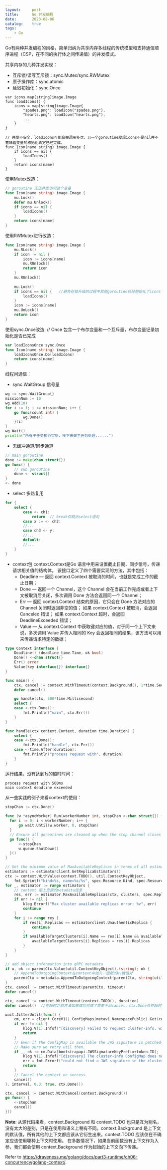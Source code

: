```yaml
---
layout:     post
title:      Go 并发编程
date:       2023-08-06
catalog: 	true
tags:
    - Go
---
```


Go有两种并发编程的风格，简单归纳为共享内存多线程的传统模型和支持通信顺序进程（CSP，在不同的执行体之间传递值）的并发模式。

共享内存的几种并发实现：
* 互斥锁/读写互斥锁：sync.Mutex/sync.RWMutex
* 原子操作库：sync.atomic
* 延迟初始化：sync.Once

```golang
var icons map[string]image.Image
func loadIcons() {
    icons = map[string]image.Image{
        "spades.png": loadIcon("spades.png"),
        "hearts.png": loadIcon("hearts.png"),
        ...
    }
}

// 并发不安全，loadIcons可能会被调用多次，且一个goroutine发现icons不是nil并不意味着变量的初始化肯定已经完成。
func Icon(name string) image.Image {
    if icons == nil {
        loadIcons()	
    }
    return icons[name]
}
```

使用Mutex改造：
```go
// goroutine 无法并发访问这个变量
func Icon(name string) image.Image {
    mu.Lock()
    defer mu.Unlock()
    if icons == nil {
        loadIcons()	
    }
    return icons[name]
}
```

使用RWMutex进行改造：
```go
func Icon(name string) image.Image {
    mu.RLock()
    if icon != nil {
        icon := icons[name]
        mu.RUnlock()
        return icon
    }
    mu.RUnlock()
	
    mu.Lock()
    if icons == nil {   //避免在锁升级的过程中其他goroutine已经初始化了icons
        loadIcons()
    }
    icon := icons[name]
    mu.UnLock()
    return icon
}
```

使用sync.Once改造:
// Once 包含一个布尔变量和一个互斥量，布尔变量记录初始化是否已完成
```go
var loadIconsOnce sync.Once
func Icon(name string) image.Image {
	loadIconsOnce.Do(loadIcons)
	return icons[name]
}
```

线程间通信：
* sync.WaitGroup 信号量
```go
wg := sync.WaitGroup{}
missionNum := 10
wg.Add(10)
for i := 1; i <= missionNum; i++ {
    go func(count int) {
        wg.Done()
    }(i)
}
wg.Wait()
println("所有子任务执行完毕，接下来做主任务处理......")
```

* 无缓冲通道/同步通道
```go
// main goroutine
done := make(chan struct{})
go func() {
    // sub goroutine
    done <- struct{}
}
<- done
```

* select 多路复用
```go
for {
    select {
        case <- ch1:
            return  // break仅跳出select语句
        case x := <- ch2:
        //...
        case ch3 <- y:
        //...
        default:
        //...
    }
}	
```

* context包
context.Context是Go 语言中用来设置截止日期、同步信号，传递请求相关值的结构体。
该接口定义了四个需要实现的方法，其中包括：
    * Deadline — 返回 context.Context 被取消的时间，也就是完成工作的截止日期；
    * Done — 返回一个 Channel，这个 Channel 会在当前工作完成或者上下文被取消后关闭，多次调用 Done 方法会返回同一个 Channel；
    * Err — 返回 context.Context 结束的原因，它只会在 Done 方法对应的 Channel 关闭时返回非空的值； 如果 context.Context 被取消，会返回 Canceled 错误； 如果 context.Context 超时，会返回 DeadlineExceeded 错误；
    * Value — 从 context.Context 中获取键对应的值，对于同一个上下文来说，多次调用 Value 并传入相同的 Key 会返回相同的结果，该方法可以用来传递请求特定的数据；

```go
type Context interface {
    Deadline() (deadline time.Time, ok bool)
    Done() <-chan struct{}
    Err() error
    Value(key interface{}) interface{}
}
```

```go
func main() {
	ctx, cancel := context.WithTimeout(context.Background(), 1*time.Second)
	defer cancel()

	go handle(ctx, 500*time.Millisecond)
	select {
	case <-ctx.Done():
		fmt.Println("main", ctx.Err())
	}
}

func handle(ctx context.Context, duration time.Duration) {
	select {
	case <-ctx.Done():
		fmt.Println("handle", ctx.Err())
	case <-time.After(duration):
		fmt.Println("process request with", duration)
	}
}
```

运行结果，没有达到1s的超时时间：
```
process request with 500ms
main context deadline exceeded
```

从一些实践的例子来看context的使用：

```go
stopChan := ctx.Done()
	
func (w *asyncWorker) Run(workerNumber int, stopChan <-chan struct{}) {
  for i := 0; i < workerNumber; i++ {
      go wait.Until(w.worker, 0, stopChan)
  }
  // Ensure all goroutines are cleaned up when the stop channel closes
  go func() {
      <-stopChan
      w.queue.ShutDown()
  }()
}
```

```go
// Get the minimum value of MaxAvailableReplicas in terms of all estimators.
estimators := estimatorclient.GetReplicaEstimators()
ctx := context.WithValue(context.TODO(), util.ContextKeyObject,
    fmt.Sprintf("kind=%s, name=%s/%s", spec.Resource.Kind, spec.Resource.Namespace, spec.Resource.Name))
for _, estimator := range estimators {
	// context 带上资源的metadata信息
    res, err := estimator.MaxAvailableReplicas(ctx, clusters, spec.ReplicaRequirements)
    if err != nil {
        klog.Errorf("Max cluster available replicas error: %v", err)
        continue
    }
    for i := range res {
        if res[i].Replicas == estimatorclient.UnauthenticReplica {
            continue
        }
        if availableTargetClusters[i].Name == res[i].Name && availableTargetClusters[i].Replicas > res[i].Replicas {
            availableTargetClusters[i].Replicas = res[i].Replicas
        }
    }
}

// add object information into gRPC metadata
if u, ok := parentCtx.Value(util.ContextKeyObject).(string); ok {
	// AppendToOutgoingContext在context中加入一组新的kv键值对
    parentCtx = metadata.AppendToOutgoingContext(parentCtx, string(util.ContextKeyObject), u)
}
ctx, cancel := context.WithTimeout(parentCtx, timeout)
defer cancel()
```

```go
ctx, cancel := context.WithTimeout(context.TODO(), duration)
defer cancel()  //在超时之前方法如果成功完成了需要手动cancel，ctx.Done会在超时后被关闭

wait.JitterUntil(func() {
    cm, err = client.CoreV1().ConfigMaps(metav1.NamespacePublic).Get(context.TODO(), bootstrapapi.ConfigMapClusterInfo, metav1.GetOptions{})
    if err != nil {
        klog.V(1).Infof("[discovery] Failed to request cluster-info, will try again: %v", err)
        return
    }
    // Even if the ConfigMap is available the JWS signature is patched-in a bit later.
    // Make sure we retry util then.
    if _, ok := cm.Data[bootstrapapi.JWSSignatureKeyPrefix+token.ID]; !ok {
        klog.V(1).Infof("[discovery] The cluster-info ConfigMap does not yet contain a JWS signature for token ID %q, will try again", token.ID)
        err = fmt.Errorf("could not find a JWS signature in the cluster-info ConfigMap for token ID %q", token.ID)
        return
    }
    // Cancel the context on success
    cancel()
}, interval, 0.3, true, ctx.Done())
```

```go
ctx, cancel := context.WithCancel(context.Background())
go func() {
    <-stopChan
    cancel()
}()
```

**Note**: 从源代码来看，context.Background 和 context.TODO 也只是互为别名，没有太大的差别，只是在使用和语义上稍有不同。context.Background 是上下文的默认值，所有其他的上下文都应该从它衍生出来。context.TODO 应该仅在不确定应该使用哪种上下文时使用。
在多数情况下，如果当前函数没有上下文作为入参，我们都会使用 context.Background 作为起始的上下文向下传递。

Refer to https://draveness.me/golang/docs/part3-runtime/ch06-concurrency/golang-context/.
